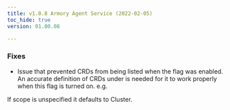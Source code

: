 ```yaml
---
title: v1.0.8 Armory Agent Service (2022-02-05)
toc_hide: true
version: 01.00.08

---
```


### Fixes
* Issue that prevented CRDs from being listed when the flag  was enabled. An accurate definition of CRDs under  is needed for it to work properly when this flag is turned on. e.g.

 If scope is unspecified it defaults to Cluster.
